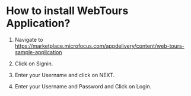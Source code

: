 
# How to install WebTours Application?

1.	Navigate to https://marketplace.microfocus.com/appdelivery/content/web-tours-sample-application
2.	Click on Signin.
 
 
3.	Enter your Username and click on NEXT.
4.	Enter your Username and Password and Click on Login.

